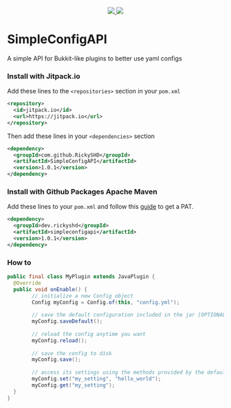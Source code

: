 <div align="center">
  <a href="ConfigAPI/actions/workflows/maven-publish.yml">
    <img src="https://github.com/RickySHD/SimpleConfigAPI/actions/workflows/maven-publish.yml/badge.svg" />
  </a>
  <a href="https://jitpack.io/#RickySHD/SimpleConfigAPI">
    <img src="https://jitpack.io/v/RickySHD/SimpleConfigAPI.svg" />
  </a>
</div>   

# SimpleConfigAPI   
A simple API for Bukkit-like plugins to better use yaml configs

### Install with Jitpack.io
Add these lines to the `<repositories>` section in your `pom.xml`
```xml
<repository>
  <id>jitpack.io</id>
  <url>https://jitpack.io</url>
</repository>
```
Then add these lines in your `<dependencies>` section
```xml
<dependency>
  <groupId>com.github.RickySHD</groupId>
  <artifactId>SimpleConfigAPI</artifactId>
  <version>1.0.1</version>
</dependency>
```
### Install with Github Packages Apache Maven
Add these lines to your `pom.xml` and follow this [guide](https://docs.github.com/en/packages/working-with-a-github-packages-registry/working-with-the-apache-maven-registry) to get a PAT.
```xml
<dependency>
  <groupId>dev.rickyshd</groupId>
  <artifactId>simpleconfigapi</artifactId>
  <version>1.0.1</version>
</dependency>
```

### How to
```java
public final class MyPlugin extends JavaPlugin {
  @Override
  public void onEnable() {
        // initialize a new Config object
        Config myConfig = Config.of(this, "config.yml");
        
        // save the default configuration included in the jar [OPTIONAL]
        myConfig.saveDefault();
        
        // reload the config anytime you want
        myConfig.reload();
        
        // save the config to disk
        myConfig.save();
        
        // access its settings using the methods provided by the default Bukkit Configuration class
        myConfig.set("my_setting", "hello_world");
        myConfig.get("my_setting");
  }
}
```

